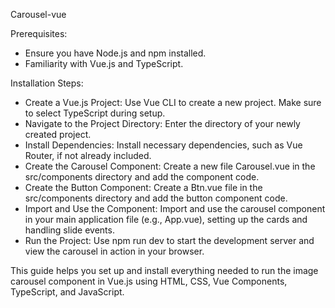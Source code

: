 Carousel-vue

Prerequisites:
- Ensure you have Node.js and npm installed.
- Familiarity with Vue.js and TypeScript.
  
Installation Steps:
- Create a Vue.js Project: Use Vue CLI to create a new project. Make sure to select TypeScript during setup.
- Navigate to the Project Directory: Enter the directory of your newly created project.
- Install Dependencies: Install necessary dependencies, such as Vue Router, if not already included.
- Create the Carousel Component: Create a new file Carousel.vue in the src/components directory and add the component code.
- Create the Button Component: Create a Btn.vue file in the src/components directory and add the button component code.
- Import and Use the Component: Import and use the carousel component in your main application file (e.g., App.vue), setting up the cards
  and handling slide events.
- Run the Project: Use npm run dev to start the development server and view the carousel in action in your browser.

This guide helps you set up and install everything needed to run the image carousel component in Vue.js using HTML, CSS, Vue Components, TypeScript, and JavaScript.
